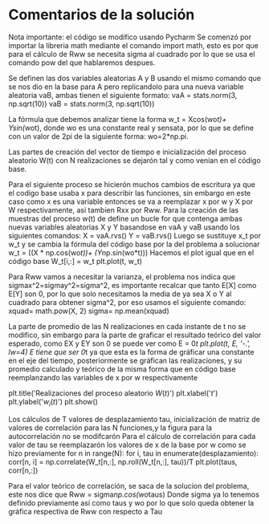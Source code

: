 # Comentarios de la solución
Nota importante: el código se modifico usando Pycharm
Se comenzó por importar la libreria math mediante el comando import math, esto es por que para el cálculo de Rww se necesita sigma al cuadrado por lo que se usa el comando pow
del que hablaremos despues.

Se definen las dos variables aleatorias A y B usando el mismo comando que se nos dio en la base para A pero replicandolo para una nueva variable aleatoria vaB, ambas tienen el 
siguiente formato:
  vaA = stats.norm(3, np.sqrt(10))
  vaB = stats.norm(3, np.sqrt(10))

La fórmula que debemos analizar tiene la forma w_t = Xcos(wo*t)+ Ysin(wo*t), donde wo es una constante real y sensata, por lo que se define con un valor de 2pi de la siguiente 
forma: 
  wo=2*np.pi. 

Las partes de creación del vector de tiempo e inicialización del proceso aleatorio W(t) con N realizaciones se dejarón tal y como venian en el código base.

Para el siguiente proceso se hicierón muchos cambios de escritura ya que el codigo base usaba x para describir las funciones, sin embargo en este caso como x es una variable 
entonces se va a reemplazar x por w y X por W respectivamente, asi tambien Rxx por Rww. Para la creación de las muestras del proceso w(t) de define un bucle for que contenga
ambas nuevas variables aleatorias X y Y basandose en vaA y vaB usando los siguientes comandos:
	X = vaA.rvs()
	Y = vaB.rvs()
Luego se sustituye x_t por w_t y se cambia la fórmula del código base por la del problema a solucionar  
	w_t = ((X * np.cos(wo*t))+ (Y*np.sin(wo*t)))
Hacemos el plot igual que en el código base
	W_t[i,:] = w_t
	plt.plot(t, w_t)

Para Rww vamos a necesitar la varianza, el problema nos indica que sigmax^2=sigmay^2=sigma^2, es importante recalcar que tanto E[X] como E[Y] son 0, por lo que solo necesitamos 
la media de ya sea X o Y al cuadrado para obtener sigma^2, por eso usamos el siguiente comando:
  xquad= math.pow(X, 2)
  sigma= np.mean(xquad)

La parte de promedio de las N realizaciones en cada instante de t no se modifico, sin embargo para la parte de  graficar el resultado teórico del valor esperado, 
como EX y EY son 0 se puede ver como
  E = 0*t
  plt.plot(t, E, '-.', lw=4)
E tiene que ser 0*t ya que esta es la forma de gráficar una constante en el eje del tiempo, posteriormente se gráfican las realizaciones, y su promedio calculado y teórico
de la misma forma que en código base reemplanzando las variables de x por w respectivamente

  plt.title('Realizaciones del proceso aleatorio $W(t)$')
  plt.xlabel('$t$')
  plt.ylabel('$w_i(t)$')
  plt.show()

Los cálculos de T valores de desplazamiento tau, inicialización de matriz de valores de correlación para las N funciones,y la figura para la autocorrelación no se modifcarón
Para el cálculo de correlación para cada valor de tau se reemplazarón los valores de x de la base por w como se hizo previamente 
  for n in range(N):
	  for i, tau in enumerate(desplazamiento):
		  corr[n, i] = np.correlate(W_t[n,:], np.roll(W_t[n,:], tau))/T
	  plt.plot(taus, corr[n,:])

Para el valor teórico de correlación, se saca de la solucion del problema, este nos dice que 
  Rww = sigma*np.cos(wo*taus)
Donde sigma ya lo tenemos definido previamente así como taus y wo por lo que solo queda obtener la gráfica respectiva de Rww con respecto a Tau
